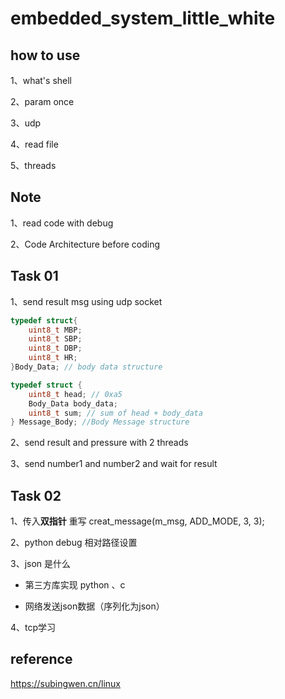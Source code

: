 # embedded_system_little_white

## how to use

1、what's shell

2、param once

3、udp

4、read file

5、threads

## Note

1、read code with debug

2、Code Architecture before coding

## Task 01

1、send result msg using udp socket 

```c
typedef struct{
    uint8_t MBP;
    uint8_t SBP;
    uint8_t DBP;
    uint8_t HR;
}Body_Data; // body data structure

typedef struct {
    uint8_t head; // 0xa5
    Body_Data body_data;
    uint8_t sum; // sum of head + body_data
} Message_Body; //Body Message structure

```

2、send result and pressure with 2 threads

3、send number1 and number2 and wait for result

## Task 02

1、传入**双指针** 重写 creat_message(m_msg, ADD_MODE, 3, 3);

2、python debug 相对路径设置

3、json 是什么

- 第三方库实现 python 、c

- 网络发送json数据（序列化为json）

4、tcp学习


## reference

https://subingwen.cn/linux
